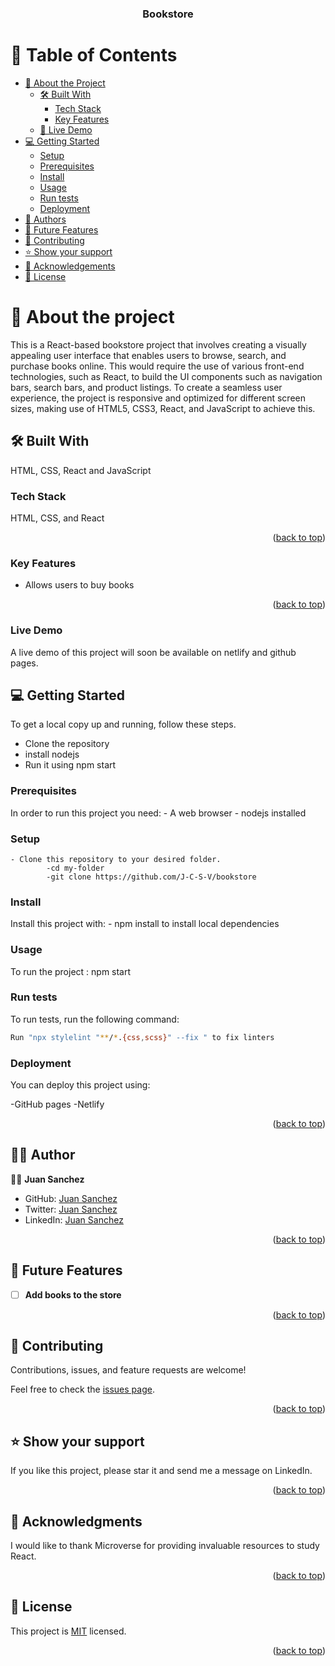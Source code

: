 <a name="readme-top"></a>

<div align="center">
  <h3><b>Bookstore</b></h3>
</div>

<!-- TABLE OF CONTENTS -->

# 📗 Table of Contents

- [📖 About the Project](#about-project)
  - [🛠 Built With](#built-with)
    - [Tech Stack](#tech-stack)
    - [Key Features](#key-features)
  - [🚀 Live Demo](#live-demo)
- [💻 Getting Started](#getting-started)
  - [Setup](#setup)
  - [Prerequisites](#prerequisites)
  - [Install](#install)
  - [Usage](#usage)
   - [Run tests](#run-tests)
  - [Deployment](#deployment)
- [👥 Authors](#authors)
- [🔭 Future Features](#future-features)
- [🤝 Contributing](#contributing)
- [⭐️ Show your support](#support)
- [🙏 Acknowledgements](#acknowledgements)
- [📝 License](#license)

<!-- PROJECT DESCRIPTION -->

# 📖 About the project <a name="about-project"></a>

This is a React-based bookstore project that involves creating a visually appealing user interface that enables users to browse, search, and purchase books online. This would require the use of various front-end technologies, such as React, to build the UI components such as navigation bars, search bars, and product listings. To create a seamless user experience, the project is responsive and optimized for different screen sizes, making use of HTML5, CSS3, React, and JavaScript to achieve this.

## 🛠 Built With <a name="built-with"></a> 
HTML, CSS, React and JavaScript

### Tech Stack <a name="tech-stack"></a> 
HTML, CSS, and React

<p align="right">(<a href="#readme-top">back to top</a>)</p>
<!-- Features -->

### Key Features <a name="key-features"></a>

- Allows users to buy books

<p align="right">(<a href="#readme-top">back to top</a>)</p>

### Live Demo
A live demo of this project will soon be available on netlify and github pages.

<!-- GETTING STARTED -->

## 💻 Getting Started <a name="getting-started"></a>

To get a local copy up and running, follow these steps.
  - Clone the repository
  - install nodejs 
  - Run it using npm start

### Prerequisites

In order to run this project you need:
    - A web browser
    - nodejs installed

### Setup

    - Clone this repository to your desired folder.
            -cd my-folder
            -git clone https://github.com/J-C-S-V/bookstore

### Install

Install this project with:
    - npm install to install local dependencies

### Usage

To run the project :
    npm start

### Run tests

To run tests, run the following command:

```sh
Run "npx stylelint "**/*.{css,scss}" --fix " to fix linters 
```


### Deployment

You can deploy this project using:

  -GitHub pages
  -Netlify


<p align="right">(<a href="#readme-top">back to top</a>)</p>
  
<!-- AUTHORS -->

## 👷‍♂️ Author <a name="authors"></a>

👷‍♂️ **Juan Sanchez**

- GitHub: [Juan Sanchez](https://github.com/J-C-S-V)
- Twitter: [Juan Sanchez](https://twitter.com/juansan0)
- LinkedIn: [Juan Sanchez](https://www.linkedin.com/in/juan-carlos-sanchez-vargas-a308b014b/)

<p align="right">(<a href="#readme-top">back to top</a>)</p>

<!-- FUTURE FEATURES -->

## 🔭 Future Features <a name="future-features"></a>

- [ ] **Add books to the store**


<p align="right">(<a href="#readme-top">back to top</a>)</p>

<!-- CONTRIBUTING -->

## 🤝 Contributing <a name="contributing"></a>

Contributions, issues, and feature requests are welcome!

Feel free to check the [issues page](../../issues/).

<p align="right">(<a href="#readme-top">back to top</a>)</p>

<!-- SUPPORT -->

## ⭐️ Show your support <a name="support"></a>

If you like this project, please star it and send me a message on LinkedIn.

<p align="right">(<a href="#readme-top">back to top</a>)</p>

<!-- ACKNOWLEDGEMENTS -->

## 🙏 Acknowledgments <a name="acknowledgements"></a>

I would like to thank Microverse for providing invaluable resources to study React.

<p align="right">(<a href="#readme-top">back to top</a>)</p>


<!-- LICENSE -->

## 📝 License <a name="license"></a>

This project is [MIT](https://github.com/J-C-S-V/Portfolio-setup-and-mobile-first/blob/main/license.md) licensed.


<p align="right">(<a href="#readme-top">back to top</a>)</p>
